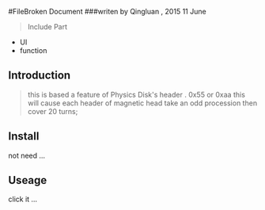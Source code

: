 #FileBroken  Document
###writen by Qingluan , 2015 11 June

>Include Part
 - UI
 - function
 
 
## Introduction 

> this is based a feature of Physics Disk's header . 0x55 or 0xaa 
> this will cause each header of magnetic head take an odd procession
> then cover 20 turns;

## Install 
not need ...
## Useage 

   click it ...
